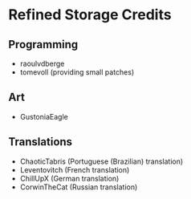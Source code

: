 # Refined Storage Credits

## Programming
- raoulvdberge
- tomevoll (providing small patches)

## Art
- GustoniaEagle

## Translations
- ChaoticTabris (Portuguese (Brazilian) translation)
- Leventovitch (French translation)
- ChillUpX (German translation)
- CorwinTheCat (Russian translation)